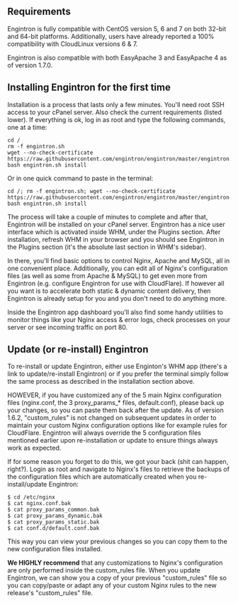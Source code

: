## Requirements

Engintron is fully compatible with CentOS version 5, 6 and 7 on both 32-bit and 64-bit platforms. Additionally, users have already reported a 100% compatibility with CloudLinux versions 6 & 7.

Engintron is also compatible with both EasyApache 3 and EasyApache 4 as of version 1.7.0.


## Installing Engintron for the first time

Installation is a process that lasts only a few minutes. You'll need root SSH access to your cPanel server. Also check the current requirements (listed lower). If everything is ok, log in as root and type the following commands, one at a time:

```
cd /
rm -f engintron.sh
wget --no-check-certificate https://raw.githubusercontent.com/engintron/engintron/master/engintron.sh
bash engintron.sh install
```

Or in one quick command to paste in the terminal:

```
cd /; rm -f engintron.sh; wget --no-check-certificate https://raw.githubusercontent.com/engintron/engintron/master/engintron.sh; bash engintron.sh install
```

The process will take a couple of minutes to complete and after that, Engintron will be installed on your cPanel server. Engintron has a nice user interface which is activated inside WHM, under the Plugins section. After installation, refresh WHM in your browser and you should see Engintron in the Plugins section (it's the absolute last section in WHM's sidebar).

In there, you'll find basic options to control Nginx, Apache and MySQL, all in one convenient place. Additionally, you can edit all of Nginx's configuration files (as well as some from Apache & MySQL) to get even more from Engintron (e.g. configure Engintron for use with CloudFlare). If however all you want is to accelerate both static & dynamic content delivery, then Engintron is already setup for you and you don't need to do anything more.

Inside the Engintron app dashboard you'll also find some handy utilities to monitor things like your Nginx access & error logs, check processes on your server or see incoming traffic on port 80.


## Update (or re-install) Engintron

To re-install or update Engintron, either use Enginton's WHM app (there's a link to update/re-install Engintron) or if you prefer the terminal simply follow the same process as described in the installation section above.

HOWEVER, if you have customized any of the 5 main Nginx configuration files (nginx.conf, the 3 proxy\_params\_* files, default.conf), please back up your changes, so you can paste them back after the update. As of version 1.6.2, "custom\_rules" is not changed on subsequent updates in order to maintain your custom Nginx configuration options like for example rules for CloudFlare. Engintron will always override the 5 configuration files mentioned earlier upon re-installation or update to ensure things always work as expected.

If for some reason you forget to do this, we got your back (shit can happen, right?). Login as root and navigate to Nginx's files to retrieve the backups of the configuration files which are automatically created when you re-install/update Engintron:

```
$ cd /etc/nginx
$ cat nginx.conf.bak
$ cat proxy_params_common.bak
$ cat proxy_params_dynamic.bak
$ cat proxy_params_static.bak
$ cat conf.d/default.conf.bak
```

This way you can view your previous changes so you can copy them to the new configuration files installed.

**We HIGHLY recommend** that any customizations to Nginx's configuration are only performed inside the custom_rules file. When you update Engintron, we can show you a copy of your previous "custom\_rules" file so you can copy/paste or adapt any of your custom Nginx rules to the new release's "custom\_rules" file.
